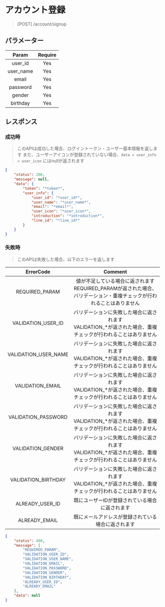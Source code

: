 # アカウント登録
> [POST] /account/signup
## パラメーター
| Param | Require |
|:-:|:-:|
| user_id | Yes |
| user_name | Yes |
| email | Yes |
| password | Yes |
| gender | Yes |
| birthday | Yes |
## レスポンス
### 成功時
> このAPIは成功した場合、ログイントークン・ユーザー基本情報を返します
> また、ユーザーアイコンが登録されていない場合、`data > user_info > user_icon` にはnullが返されます
```JSON
{
    "status": 200,
    "message": null,
    "data": {
        "token": "*token*",
        "user_info": {
            "user_id": "*user_id*",
            "user_name": "*user_name*",
            "email": "*email*",
            "user_icon": "*user_icon*",
            "introduction": "*introduction*",
            "line_id": "*line_id*"
        }
    }
}
```
### 失敗時
> このAPIは失敗した場合、以下のエラーを返します

| ErrorCode | Comment |
|:-:|:-:|
| REQUIRED_PARAM | 値が不足している場合に返されます<br>REQUIRED_PARAMが返された場合、バリデーション・重複チェックが行われることはありません |
| VALIDATION_USER_ID | バリデーションに失敗した場合に返されます<br>VALIDATION_*が返された場合、重複チェックが行われることはありません |
| VALIDATION_USER_NAME | バリデーションに失敗した場合に返されます<br>VALIDATION_*が返された場合、重複チェックが行われることはありません |
| VALIDATION_EMAIL | バリデーションに失敗した場合に返されます<br>VALIDATION_*が返された場合、重複チェックが行われることはありません |
| VALIDATION_PASSWORD | バリデーションに失敗した場合に返されます<br>VALIDATION_*が返された場合、重複チェックが行われることはありません |
| VALIDATION_GENDER | バリデーションに失敗した場合に返されます<br>VALIDATION_*が返された場合、重複チェックが行われることはありません |
| VALIDATION_BIRTHDAY | バリデーションに失敗した場合に返されます<br>VALIDATION_*が返された場合、重複チェックが行われることはありません |
| ALREADY_USER_ID | 既にユーザーIDが登録されている場合に返されます |
| ALREADY_EMAIL | 既にメールアドレスが登録されている場合に返されます |
``` JSON
{
    "status": 400,
    "message": [
        "REQUIRED_PARAM",
        "VALIDATION_USER_ID",
        "VALIDATION_USER_NAME",
        "VALIDATION_EMAIL",
        "VALIDATION_PASSWORD",
        "VALIDATION_GENDER",
        "VALIDATION_BIRTHDAY",
        "ALREADY_USER_ID",
        "ALREADY_EMAIL"
    ],
    "data": null
}
```